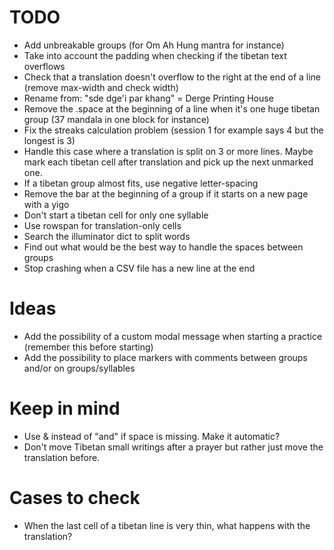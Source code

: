 # TODO

* Add unbreakable groups (for Om Ah Hung mantra for instance)
* Take into account the padding when checking if the tibetan text overflows
* Check that a translation doesn't overflow to the right at the end of a line (remove max-width and check width)
* Rename from: "sde dge'i par khang" = Derge  Printing House
* Remove the .space at the beginning of a line when it's one huge tibetan group (37 mandala in one block for instance)
* Fix the streaks calculation problem (session 1 for example says 4 but the longest is 3)
* Handle this case where a translation is split on 3 or more lines. Maybe mark each tibetan cell after translation and pick up the next unmarked one.
* If a tibetan group almost fits, use negative letter-spacing
* Remove the bar at the beginning of a group if it starts on a new page with a yigo
* Don't start a tibetan cell for only one syllable
* Use rowspan for translation-only cells
* Search the illuminator dict to split words
* Find out what would be the best way to handle the spaces between groups
* Stop crashing when a CSV file has a new line at the end

# Ideas

* Add the possibility of a custom modal message when starting a practice (remember this before starting)
* Add the possibility to place markers with comments between groups and/or on groups/syllables

# Keep in mind

* Use & instead of "and" if space is missing. Make it automatic?
* Don't move Tibetan small writings after a prayer but rather just move the translation before.

# Cases to check

* When the last cell of a tibetan line is very thin, what happens with the translation?